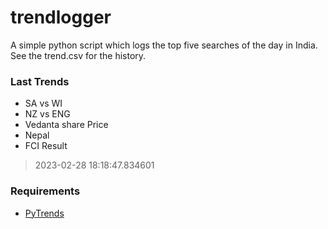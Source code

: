 # trendlogger
A simple python script which logs the top five searches of the day in India.<br>See the trend.csv for the history.<br>

<!-- Last Trends -->
### Last Trends
* SA vs WI
* NZ vs ENG
* Vedanta share Price
* Nepal
* FCI Result
> 2023-02-28 18:18:47.834601

<!-- Requirements -->
### Requirements
* [PyTrends](https://github.com/dreyco676/pytrends)
